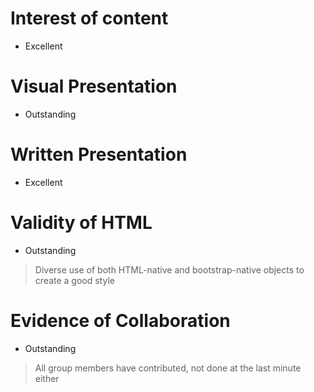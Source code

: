 # Interest of content
- Excellent

# Visual Presentation
- Outstanding

# Written Presentation
- Excellent

# Validity of HTML
- Outstanding
> Diverse use of both HTML-native and bootstrap-native objects to create a good style

# Evidence of Collaboration
- Outstanding
> All group members have contributed, not done at the last minute either